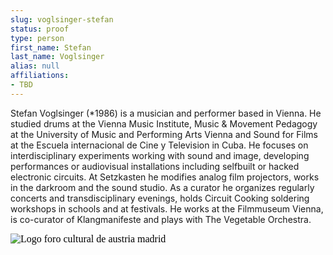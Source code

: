 ```yaml
---
slug: voglsinger-stefan
status: proof
type: person
first_name: Stefan
last_name: Voglsinger
alias: null
affiliations:
- TBD
---
```


Stefan Voglsinger (*1986) is a musician and performer based in Vienna. He studied drums at the Vienna Music Institute, Music & Movement Pedagogy at the University of Music and Performing Arts Vienna and Sound for Films at the Escuela internacional de Cine y Television in Cuba. He focuses on interdisciplinary experiments working with sound and image, developing performances or audiovisual installations including selfbuilt or hacked electronic circuits. At Setzkasten he modifies analog film projectors, works in the darkroom and the sound studio. As a curator he organizes regularly concerts and transdisciplinary evenings, holds Circuit Cooking soldering workshops in schools and at festivals. He works at the Filmmuseum Vienna, is co-curator of Klangmanifeste and plays with The Vegetable Orchestra. 

<img src="catalogue/assets/madridbig.jpg" style="all: initial;" alt="Logo foro cultural de austria madrid"></img>

